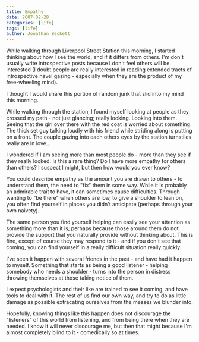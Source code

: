 ```yaml
---
title: Empathy
date: 2007-02-28
categories: [life]
tags: [life]
author: Jonathan Beckett
---
```


While walking through Liverpool Street Station this morning, I started thinking about how I see the world, and if it differs from others. I'm don't usually write introspective posts because I don't feel others will be interested (I doubt people are really interested in reading extended tracts of introspective navel gazing - especially when they are the product of my free-wheeling mind).

I thought I would share this portion of random junk that slid into my mind this morning.

While walking through the station, I found myself looking at people as they crossed my path - not just glancing; really looking. Looking into them. Seeing that the girl over there with the red coat is worried about something. The thick set guy talking loudly with his friend while striding along is putting on a front. The couple gazing into each others eyes by the station turnstiles really are in love...

I wondered if I am seeing more than most people do - more than they see if they really looked. Is this a rare thing? Do I have more empathy for others than others? I suspect I might, but then how would you ever know?

You could describe empathy as the amount you are drawn to others - to understand them, the need to "fix" them in some way. While it is probably an admirable trait to have, it can sometimes cause difficulties. Through wanting to "be there" when others are low, to give a shoulder to lean on, you often find yourself in places you didn't anticipate (perhaps through your own naivety).

The same person you find yourself helping can easily see your attention as something more than it is; perhaps because those around them do not provide the support that you naturally provide without thinking about. This is fine, except of course they may respond to it - and if you don't see that coming, you can find yourself in a really difficult situation really quickly.

I've seen it happen with several friends in the past - and have had it happen to myself. Something that starts as being a good listener - helping somebody who needs a shoulder - turns into the person in distress throwing themselves at those taking notice of them.

I expect psychologists and their like are trained to see it coming, and have tools to deal with it. The rest of us find our own way, and try to do as little damage as possible extracating ourselves from the messes we blunder into.

Hopefully, knowing things like this happen does not discourage the "listeners" of this world from listening, and from being there when they are needed. I know it will never discourage me, but then that might because I'm almost completely blind to it - comedically so at times.